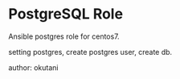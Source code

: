 # PostgreSQL Role

Ansible postgres role for centos7.

setting postgres, create postgres user, create db.

author: okutani

